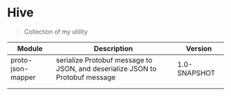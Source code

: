 # Hive

> Collection of my utility


|   Module   |  Description  |  Version   |
| ---- | ---- | ---- |
|   proto-json-mapper   | serialize Protobuf message to JSON, and deserialize JSON to Protobuf message | 1.0-SNAPSHOT |
|      |      |      |
|      |      |      |